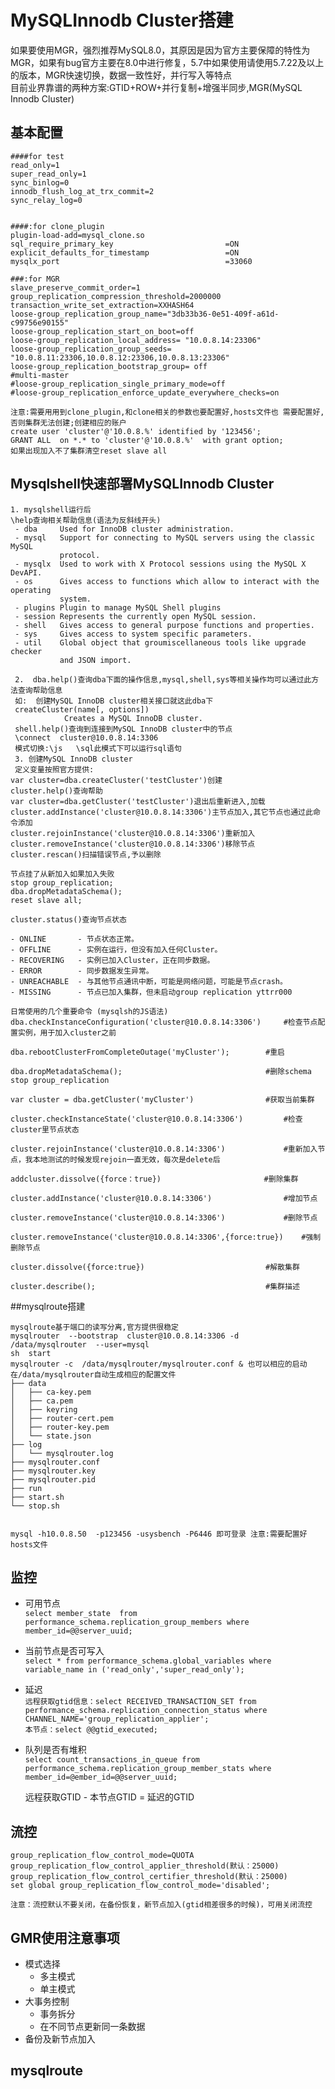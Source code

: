 # MySQLInnodb Cluster搭建   

如果要使用MGR，强烈推荐MySQL8.0，其原因是因为官方主要保障的特性为MGR，如果有bug官方主要在8.0中进行修复，5.7中如果使用请使用5.7.22及以上的版本，MGR快速切换，数据一致性好，并行写入等特点  
目前业界靠谱的两种方案:GTID+ROW+并行复制+增强半同步,MGR(MySQL Innodb Cluster)


## 基本配置

```
####for test
read_only=1
super_read_only=1
sync_binlog=0
innodb_flush_log_at_trx_commit=2 
sync_relay_log=0


####:for clone_plugin
plugin-load-add=mysql_clone.so
sql_require_primary_key                         =ON
explicit_defaults_for_timestamp                 =ON
mysqlx_port                                     =33060

###:for MGR
slave_preserve_commit_order=1
group_replication_compression_threshold=2000000
transaction_write_set_extraction=XXHASH64  
loose-group_replication_group_name="3db33b36-0e51-409f-a61d-c99756e90155"  
loose-group_replication_start_on_boot=off  
loose-group_replication_local_address= "10.0.8.14:23306"
loose-group_replication_group_seeds= "10.0.8.11:23306,10.0.8.12:23306,10.0.8.13:23306"
loose-group_replication_bootstrap_group= off
#multi-master 
#loose-group_replication_single_primary_mode=off
#loose-group_replication_enforce_update_everywhere_checks=on

注意:需要用用到clone_plugin,和clone相关的参数也要配置好,hosts文件也 需要配置好,否则集群无法创建;创建相应的账户
create user 'cluster'@'10.0.8.%' identified by '123456';
GRANT ALL  on *.* to 'cluster'@'10.0.8.%'  with grant option;
如果出现加入不了集群清空reset slave all
```

## Mysqlshell快速部署MySQLInnodb Cluster


```
1. mysqlshell运行后
\help查询相关帮助信息(语法为反斜线开头)
 - dba     Used for InnoDB cluster administration.
 - mysql   Support for connecting to MySQL servers using the classic MySQL
           protocol.
 - mysqlx  Used to work with X Protocol sessions using the MySQL X DevAPI.
 - os      Gives access to functions which allow to interact with the operating
           system.
 - plugins Plugin to manage MySQL Shell plugins
 - session Represents the currently open MySQL session.
 - shell   Gives access to general purpose functions and properties.
 - sys     Gives access to system specific parameters.
 - util    Global object that groumiscellaneous tools like upgrade checker
           and JSON import.
 
 2.  dba.help()查询dba下面的操作信息,mysql,shell,sys等相关操作均可以通过此方法查询帮助信息
 如:  创建MySQL InnoDB cluster相关接口就这此dba下
 createCluster(name[, options])
            Creates a MySQL InnoDB cluster.
 shell.help()查询到连接到MySQL InnoDB cluster中的节点
 \connect  cluster@10.0.8.14:3306
 模式切换:\js   \sql此模式下可以运行sql语句
 3. 创建MySQL InnoDB cluster
 定义变量按照官方提供:         
var cluster=dba.createCluster('testCluster')创建
cluster.help()查询帮助
var cluster=dba.getCluster('testCluster')退出后重新进入,加载
cluster.addInstance('cluster@10.0.8.14:3306')主节点加入,其它节点也通过此命令添加
cluster.rejoinInstance('cluster@10.0.8.14:3306')重新加入
cluster.removeInstance('cluster@10.0.8.14:3306')移除节点
cluster.rescan()扫描错误节点,予以删除

节点挂了从新加入如果加入失败
stop group_replication;
dba.dropMetadataSchema();  
reset slave all;

cluster.status()查询节点状态

- ONLINE       - 节点状态正常。
- OFFLINE      - 实例在运行，但没有加入任何Cluster。
- RECOVERING   - 实例已加入Cluster，正在同步数据。
- ERROR        - 同步数据发生异常。
- UNREACHABLE  - 与其他节点通讯中断，可能是网络问题，可能是节点crash。
- MISSING      - 节点已加入集群，但未启动group replication yttrr000

日常使用的几个重要命令 (mysqlsh的JS语法)
dba.checkInstanceConfiguration('cluster@10.0.8.14:3306')     #检查节点配置实例，用于加入cluster之前
   
dba.rebootClusterFromCompleteOutage('myCluster');        #重启 
 
dba.dropMetadataSchema();                                #删除schema
stop group_replication
 
var cluster = dba.getCluster('myCluster')                #获取当前集群
 
cluster.checkInstanceState('cluster@10.0.8.14:3306')         #检查cluster里节点状态
 
cluster.rejoinInstance('cluster@10.0.8.14:3306')             #重新加入节点，我本地测试的时候发现rejoin一直无效，每次是delete后
 
addcluster.dissolve({force：true})                       #删除集群
 
cluster.addInstance('cluster@10.0.8.14:3306')                #增加节点
 
cluster.removeInstance('cluster@10.0.8.14:3306')             #删除节点
 
cluster.removeInstance('cluster@10.0.8.14:3306',{force:true})    #强制删除节点
 
cluster.dissolve({force:true})                           #解散集群
 
cluster.describe();                                      #集群描述
```



##mysqlroute搭建
```
mysqlroute基于端口的读写分离,官方提供很稳定
mysqlrouter  --bootstrap  cluster@10.0.8.14:3306 -d   /data/mysqlrouter  --user=mysql 
sh  start
mysqlrouter -c  /data/mysqlrouter/mysqlrouter.conf & 也可以相应的启动
在/data/mysqlrouter自动生成相应的配置文件
├── data
│   ├── ca-key.pem
│   ├── ca.pem
│   ├── keyring
│   ├── router-cert.pem
│   ├── router-key.pem
│   └── state.json
├── log
│   └── mysqlrouter.log
├── mysqlrouter.conf
├── mysqlrouter.key
├── mysqlrouter.pid
├── run
├── start.sh
└── stop.sh


mysql -h10.0.8.50  -p123456 -usysbench -P6446 即可登录 注意:需要配置好hosts文件
```



## 监控

- 可用节点  
	`select member_state  from performance_schema.replication_group_members where member_id=@@server_uuid;`   
- 当前节点是否可写入  
	`select * from performance_schema.global_variables where variable_name in ('read_only','super_read_only');` 
- 延迟   
	`远程获取gtid信息：select RECEIVED_TRANSACTION_SET from performance_schema.replication_connection_status where CHANNEL_NAME='group_replication_applier';`  
	`本节点：select @@gtid_executed;`  
- 队列是否有堆积	
	`select count_transactions_in_queue from performance_schema.replication_group_member_stats where member_id=@ember_id=@@server_uuid;`  

	远程获取GTID - 本节点GTID = 延迟的GTID



## 流控

```
group_replication_flow_control_mode=QUOTA  
group_replication_flow_control_applier_threshold(默认：25000)
group_replication_flow_control_certifier_threshold(默认：25000)  
set global group_replication_flow_control_mode='disabled';  

注意：流控默认不要关闭，在备份恢复，新节点加入(gtid相差很多的时候)，可用关闭流控
```

## GMR使用注意事项

- 模式选择
	- 多主模式
	- 单主模式
- 大事务控制
	- 事务拆分
	- 在不同节点更新同一条数据
- 备份及新节点加入


## mysqlroute